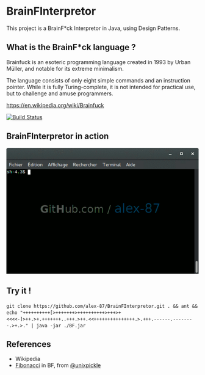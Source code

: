 # BrainFInterpretor

This project is a BrainF*ck Interpretor in Java, using Design Patterns.

What is the BrainF*ck language ?
--------------------------------

Brainfuck is an esoteric programming language created in 1993 by Urban Müller, and notable for its extreme minimalism.

The language consists of only eight simple commands and an instruction pointer. While it is fully Turing-complete, it is not intended for practical use, but to challenge and amuse programmers.

https://en.wikipedia.org/wiki/Brainfuck

[![Build Status](https://travis-ci.org/alex-87/BrainFInterpretor.svg?branch=master)](https://travis-ci.org/alex-87/BrainFInterpretor)

BrainFInterpretor in action
---------------------------

![screen](https://raw.githubusercontent.com/alex-87/BrainFInterpretor/master/example.gif)

Try it !
--------

`git clone https://github.com/alex-87/BrainFInterpretor.git . && ant && echo "++++++++++[>+++++++>++++++++++>+++>+<<<<-]>++.>+.+++++++..+++.>++.<<+++++++++++++++.>.+++.------.--------.>+.>." | java -jar ./BF.jar`

References
----------

- Wikipedia
- [Fibonacci](https://github.com/unixpickle/brainfuck/blob/master/examples/fib.bf) in BF, from [@unixpickle](https://github.com/unixpickle)
